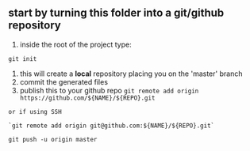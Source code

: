 ## start by turning this folder into a git/github repository
   1.  inside the root of the project type:
   
   ` git init `

   1. this will create a **local** repository placing you on the 'master' branch
   2. commit the generated files
   3. publish this to your github repo
   `git remote add origin https://github.com/${NAME}/${REPO}.git`

    or if using SSH

    `git remote add origin git@github.com:${NAME}/${REPO}.git`

   `git push -u origin master`